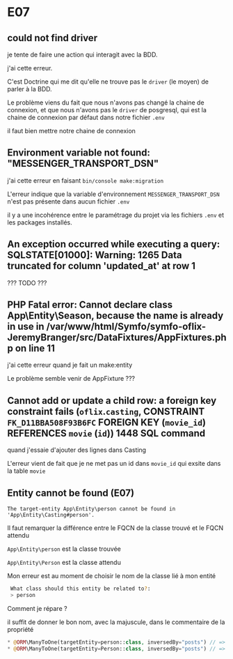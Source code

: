 # E07

## could not find driver

je tente de faire une action qui interagit avec la BDD.

j'ai cette erreur.

C'est Doctrine qui me dit qu'elle ne trouve pas le `driver` (le moyen) de parler à la BDD.

Le problème viens du fait que nous n'avons pas changé la chaine de connexion, et que nous n'avons pas le `driver` de posgresql, qui est la chaine de connexion par défaut dans notre fichier `.env`

il faut bien mettre notre chaine de connexion

## Environment variable not found: "MESSENGER_TRANSPORT_DSN"

j'ai cette erreur en faisant `bin/console make:migration`

L'erreur indique que la variable d'environnement `MESSENGER_TRANSPORT_DSN` n'est pas présente dans aucun fichier `.env`

il y a une incohérence entre le paramétrage du projet via les fichiers `.env` et les packages installés.

## An exception occurred while executing a query: SQLSTATE[01000]: Warning: 1265 Data truncated for column 'updated_at' at row 1

??? TODO  ???

## PHP Fatal error: Cannot declare class App\Entity\Season, because the name is already in use in /var/www/html/Symfo/symfo-oflix-JeremyBranger/src/DataFixtures/AppFixtures.php on line 11

j'ai cette erreur quand je fait un make:entity

Le problème semble venir de AppFixture ???

## Cannot add or update a child row: a foreign key constraint fails (`oflix`.`casting`, CONSTRAINT `FK_D11BBA508F93B6FC` FOREIGN KEY (`movie_id`) REFERENCES `movie` (`id`)) 1448 SQL command

quand j'essaie d'ajouter des lignes dans Casting

L'erreur vient de fait que je ne met pas un id dans `movie_id` qui exsite dans la table `movie`

## Entity cannot be found (E07)

```text
The target-entity App\Entity\person cannot be found in 'App\Entity\Casting#person'.
```

Il faut remarquer la différence entre le FQCN de la classe trouvé et le FQCN attendu

`App\Entity\person` est la classe trouvée

`App\Entity\Person` est la classe attendu

Mon erreur est au moment de choisir le nom de la classe lié à mon entité

```bash
 What class should this entity be related to?:
 > person
```

Comment je répare ?

il suffit de donner le bon nom, avec la majuscule, dans le commentaire de la propriété

```php
* @ORM\ManyToOne(targetEntity=person::class, inversedBy="posts") // => erreur 
* @ORM\ManyToOne(targetEntity=Person::class, inversedBy="posts") // => OK
```
